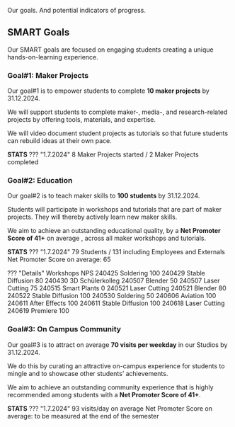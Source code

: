 Our goals. And potential indicators of progress.

## SMART Goals

Our SMART goals are focused on engaging students creating a unique hands-on-learning experience.

### Goal#1: Maker Projects

Our goal#1 is to empower students to complete **10 maker projects** by 31.12.2024.

We will support students to complete maker-, media-, and research-related projects by offering tools, materials, and expertise.

We will video document student projects as tutorials so that future students can rebuild ideas at their own pace.

**STATS** 
??? "1.7.2024"
    8 Maker Projects started / 2 Maker Projects completed

### Goal#2: Education

Our goal#2 is to teach maker skills to **100 students** by 31.12.2024. 

Students will participate in workshops and tutorials that are part of maker projects. They will thereby actively learn new maker skills.

We aim to achieve an outstanding educational quality, by a **Net Promoter Score of 41+** on average , across all maker workshops and tutorials.


**STATS** 
??? "1.7.2024"
    79 Students / 131 including Employees and Externals
    Net Promoter Score on average: 65

??? "Details"
    Workshops	                        NPS
    240425 Soldering	                100
    240429 Stable Diffusion             80
    240430 3D Schülerkolleg
    240507 Blender	                    50
    240507 Laser Cutting	            75
    240515 Smart Plants	                0
    240521 Laser Cutting
    240521 Blender	                    80
    240522 Stable Diffusion             100
    240530 Soldering                    50
    240606 Aviation	                    100
    240611 After Effects                100
    240611 Stable Diffusion             100
    240618 Laser Cutting	
    240619 Premiere                     100

### Goal#3: On Campus Community

Our goal#3 is to attract on average **70 visits per weekday** in our Studios by 31.12.2024.

We do this by curating an attractive on-campus experience for students to mingle and to showcase other students’ achievements.

We aim to achieve an outstanding community experience that is highly recommended among students with a **Net Promoter Score of 41+**. 

**STATS** 
??? "1.7.2024" 
    93 visits/day on average
    Net Promoter Score on average: to be measured at the end of the semester